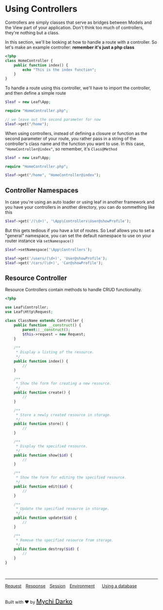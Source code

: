 # Using Controllers

Controllers are simply classes that serve as bridges between Models and the View part of your application. Don't think too much of controllers, they're nothing but a class. 

In this section, we'll be looking at how to handle a route with a controller. So let's make an example controller: **remember it's just a php class**

```php
<?php
class HomeController {
	public function index() {
		echo "This is the index function";
	}
}
```

To handle a route using this controller, we'll have to import the controller, and then define a simple route

```php
$leaf = new Leaf\App;

require "HomeController.php";

// we leave out the second parameter for now
$leaf->get("/home");
```

When using controllers, instead of defining a closure or function as the second parameter of your route, you rather pass in a string of the controller's class name and the function you want to use. In this case, `"HomeController@index"`, so remember, it's `Class@Method`

```php
$leaf = new Leaf\App;

require "HomeController.php";

$leaf->get("/home", "HomeController@index");
```

## Controller Namespaces

In case you're using an auto loader or using leaf in another framework and  you have your controllers in another directory, you can do sommething like this

```php
$leaf->get('/(\d+)', '\App\Controllers\User@showProfile');
```

But this gets tedious if you have a lot of routes. So Leaf allows you to set a "general" namespace, you can set the default namespace to use on your router instance via `setNamespace()`

```php
$leaf->setNamespace('\App\Controllers');

$leaf->get('/users/(\d+)', 'User@showProfile');
$leaf->get('/cars/(\d+)', 'Car@showProfile');
```

## Resource Controller

Resource Controllers contain methods to handle CRUD functionality.

```php
<?php

use Leaf\Controller;
use Leaf\Http\Request;

class ClassName extends Controller {
    public function __construct() {
        parent::__construct();
        $this->request = new Request;
    }
    
    /**
     * Display a listing of the resource.
     */
    public function index() {
        //
    }

    /**
     * Show the form for creating a new resource.
     */
    public function create() {
        //
    }

    /**
     * Store a newly created resource in storage.
     */
    public function store() {
        //
    }

    /**
     * Display the specified resource.
     */
    public function show($id) {
        //
    }

    /**
     * Show the form for editing the specified resource.
     */
    public function edit($id) {
        //
    }

    /**
     * Update the specified resource in storage.
     */
    public function update($id) {
        //
    }

    /**
     * Remove the specified resource from storage.
     */
    public function destroy($id) {
        //
    }
}
```

<br>
<hr>

<a href="#/leaf/v/2.1-apha/http/request" style="margin: 0px">Request</a>
<a href="#/leaf/v/2.1-apha/http/response" style="margin: 0px 10px;">Response</a>
<a href="#/leaf/v/2.1-apha/http/session" style="margin: 0px; 10px;">Session</a>
<a href="#/leaf/v/2.1-apha/environment" style="margin: 0px 10px;">Environment</a>
<a href="#/leaf/v/2.1-apha/database" style="margin: 0px 10px;">Using a database</a>

<br>
Built with ❤ by <a href="https://mychi.netlify.com" style="font-size: 20px; color: #111;" target="_blank">Mychi Darko</a>